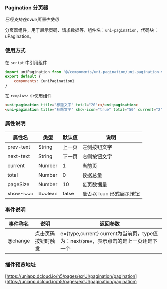 ### Pagination 分页器
*已经支持在nvue页面中使用*

分页器组件，用于展示页码、请求数据等。组件名：``uni-pagination``，代码块： uPagination。

### 使用方式

在 ``script`` 中引用组件 

```javascript
import uniPagination from '@/components/uni-pagination/uni-pagination.vue'
export default {
    components: {uniPagination}
}
```

在 ``template`` 中使用组件

```html
<uni-pagination title="标题文字" total="20"></uni-pagination>
<uni-pagination title="标题文字" show-icon="true" total="50" current="2"></uni-pagination>
```

### 属性说明

|属性名		|类型	|默认值	|说明						|
|---		|----	|---	|---						|
|prev-text	|String	|上一页	|左侧按钮文字				|
|next-text	|String	|下一页	|右侧按钮文字				|
|current	|Number	|1		|当前页						|
|total		|Number	|0		|数据总量					|
|pageSize	|Number	|10		|每页数据量					|
|show-icon	|Boolean|false	|是否以 icon 形式展示按钮	|


### 事件说明

|事件称名	|说明				|返回参数																			|
|---		|----				|---																				|
|@change		|点击页码按钮时触发	|e={type,current} current为当前页，type值为：next/prev，表示点击的是上一页还是下一个	|

### 插件预览地址

[https://uniapp.dcloud.io/h5/pages/extUI/pagination/pagination](https://uniapp.dcloud.io/h5/pages/extUI/pagination/pagination)